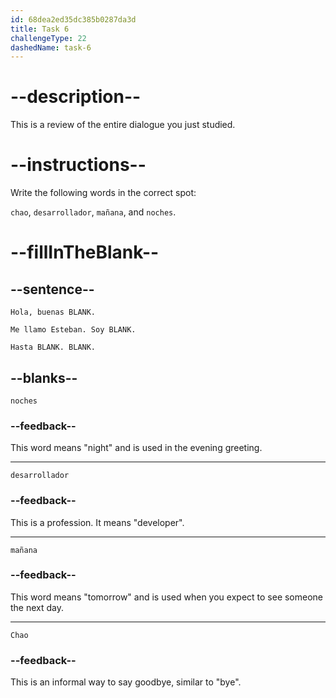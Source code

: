 ```yaml
---
id: 68dea2ed35dc385b0287da3d
title: Task 6
challengeType: 22
dashedName: task-6
---
```

<!-- REVIEW -->

# --description--

This is a review of the entire dialogue you just studied.

# --instructions--

Write the following words in the correct spot:

`chao`, `desarrollador`, `mañana`, and `noches`.

# --fillInTheBlank--

## --sentence--

`Hola, buenas BLANK.`  

`Me llamo Esteban. Soy BLANK.`
  
`Hasta BLANK. BLANK.`

## --blanks--

`noches`

### --feedback--

This word means "night" and is used in the evening greeting.

---

`desarrollador`

### --feedback--

This is a profession. It means "developer".

---

`mañana`

### --feedback--

This word means "tomorrow" and is used when you expect to see someone the next day.

---

`Chao`

### --feedback--

This is an informal way to say goodbye, similar to "bye".
